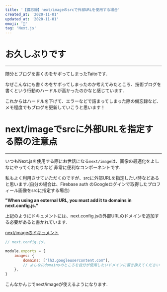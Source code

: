 ```yaml
---
title: '【備忘録】next/imageのsrcで外部URLを使用する場合'
created_at: '2020-11-01'
updated_at: '2020-11-01'
emoji: '📝'
tag: 'Next.js'
---
```



# お久しぶりです
***
随分とブログを書くのをサボってしまったTaitoです.

なぜこんなにも書くのをサボってしまったのか考えてみたところ、技術ブログを書くという行動のハードルが高かったのかなと感じています.

これからはハードルを下げて、エラーなどで詰まってしまった際の備忘録など、メモ程度でもブログを更新していこうと思います！

# next/imageでsrcに外部URLを指定する際の注意点
***
いつもNext.jsを使用する際にお世話になる`next/image`は、画像の最適化をよしなにやってくれたりなど
非常に便利なコンポーネントです.

私もよく利用させていただくのですが、srcに外部URLを指定したい時などあると思います.(自分の場合は、Firebase auth のGoogleログインで取得したプロフィール画像をsrcに指定する場合)

**"When using an external URL, you must add it to domains in next.config.js."**

上記のようにドキュメントには、next.config.jsの外部URLのドメインを追加する必要があると書かれています.

[next/imageのドキュメント](https://nextjs.org/docs/api-reference/next/image#:~:text=When%20using%20an%20external%20URL%2C%20you%20must%20add%20it%20to%20domains%20in%20next.config.js.)

```js
// next.config.js\

module.exports = {
    images: {
        domains: ["lh3.googleusercontent.com"],
        // よしなにdomainsのところを自分が使用したいドメインに置き換えてください
    },
}
```

こんなかんじでnext/imageが使えるようになります.
